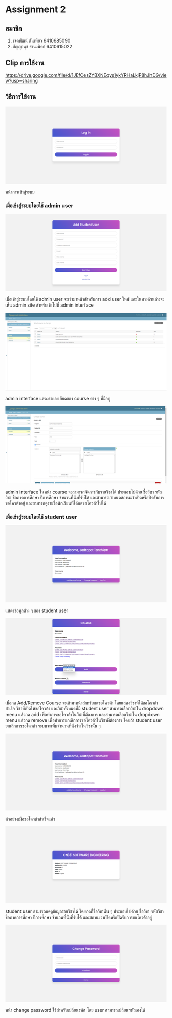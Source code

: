 # Assignment 2

## สมาชิก

1. เจตพัฒน์ ตันเทียว 6410685090
1. ชัญญานุช จำนงนิตย์ 6410615022 

## Clip การใช้งาน

https://drive.google.com/file/d/1JEfCesZYBXNEqys1ykYRHaLkjP8hJhDG/view?usp=sharing

## วิธีการใช้งาน

![](readmepic/login.png)

หน้าการเข้าสู่ระบบ

### เมื่อเข้าสู่ระบบโดยใช้ admin user 

![](readmepic/adduser.png)

เมื่อเข้าสู่ระบบโดยใช้ admin user จะเข้ามาหน้าสำหรับการ add user ใหม่ และในทางด้านล่างจะเห็น admin site สำหรับเข้าไปที่ admin interface

![](readmepic/admincourse.png)

admin interface แสดงรายละเอียดของ course ต่าง ๆ ที่มีอยู่

![](readmepic/adminincourse.png)

admin interface ในหน้า course จะสามารถจัดการกับรายวิชาได้ ประกอบไปด้วย ชื่อวิชา รหัสวิชา ชื่อภาคการศึกษา ปีการศึกษา จำนวนที่นั่งที่รับได้ และสามารถกำหนดสถานะว่าเปิดหรือปิดรับการขอโควต้าอยู่
และสามารถดูรายชื่อนักเรียนที่ได้กดขอโควต้าไปได้

### เมื่อเข้าสู่ระบบโดยใช้ student user 

![](readmepic/index.png)

แสดงข้อมูลต่าง ๆ ของ student user

![](readmepic/addcourse.png)

เมื่อกด Add/Remove Course จะเข้ามาหน้าสำหรับกดขอโควต้า โดยแสดงวิชาที่ได้ขอโควต้าสำเร็จ วิชาที่เปิดให้ขอโควต้า และวิชาทั้งหมดที่มี
student user สามารถเลือกวิชาใน dropdown menu แล้วกด add เพื่อทำการขอโควต้าในวิชาที่ต้องการ และสามารถเลือกวิชาใน dropdown menu แล้วกด remove เพื่อทำการยกเลิกการขอโควต้าในวิชาที่ต้องการ
โดยถ้า student user ยกเลิกการขอโควต้า ระบบจะเพิ่มจำนวนที่นั่งว่างในวิชานั้น ๆ

![](readmepic/alreadyadd.png)

ตัวอย่างเมือขอโควต้าสำเร็จแล้ว

![](readmepic/courseinfo.png)

student user สามารถกดดูข้อมูลรายวิชาได้ โดยกดที่ชื่อวิชานั้น ๆ ประกอบไปด้วย ชื่อวิชา รหัสวิชา ชื่อภาคการศึกษา ปีการศึกษา จำนวนที่นั่งที่รับได้ และสถานะว่าเปิดหรือปิดรับการขอโควต้าอยู่

![](readmepic/changepass.png)

หน้า change password ใช้สำหรับเปลี่ยนรหัส โดย user สามารถเปลี่ยนรหัสเองได้
